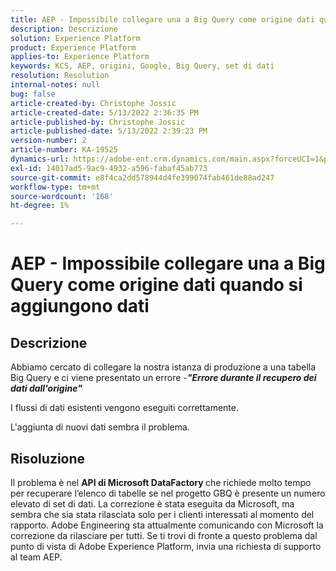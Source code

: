 ```yaml
---
title: AEP - Impossibile collegare una a Big Query come origine dati quando si aggiungono dati
description: Descrizione
solution: Experience Platform
product: Experience Platform
applies-to: Experience Platform
keywords: KCS, AEP, origini, Google, Big Query, set di dati
resolution: Resolution
internal-notes: null
bug: false
article-created-by: Christophe Jossic
article-created-date: 5/13/2022 2:36:35 PM
article-published-by: Christophe Jossic
article-published-date: 5/13/2022 2:39:23 PM
version-number: 2
article-number: KA-19525
dynamics-url: https://adobe-ent.crm.dynamics.com/main.aspx?forceUCI=1&pagetype=entityrecord&etn=knowledgearticle&id=1a607b16-cad2-ec11-a7b5-00224809c27a
exl-id: 14017ad5-9ac9-4932-a596-fabaf45ab773
source-git-commit: e8f4ca2dd578944d4fe399074fab461de88ad247
workflow-type: tm+mt
source-wordcount: '168'
ht-degree: 1%

---
```


# AEP - Impossibile collegare una a Big Query come origine dati quando si aggiungono dati

## Descrizione


Abbiamo cercato di collegare la nostra istanza di produzione a una tabella Big Query e ci viene presentato un errore -<b>*&quot;Errore durante il recupero dei dati dall&#39;origine&quot;</b>*

I flussi di dati esistenti vengono eseguiti correttamente.

L&#39;aggiunta di nuovi dati sembra il problema.


## Risoluzione


Il problema è nel <b>API di Microsoft DataFactory </b>che richiede molto tempo per recuperare l’elenco di tabelle se nel progetto GBQ è presente un numero elevato di set di dati. La correzione è stata eseguita da Microsoft, ma sembra che sia stata rilasciata solo per i clienti interessati al momento del rapporto. Adobe Engineering sta attualmente comunicando con Microsoft la correzione da rilasciare per tutti. Se ti trovi di fronte a questo problema dal punto di vista di Adobe Experience Platform, invia una richiesta di supporto al team AEP.

